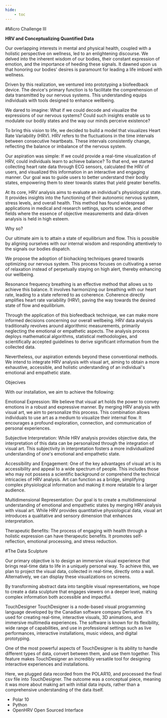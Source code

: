 ```yaml
---
hide:
    - toc
---
```




#Micro Challenge III

**HRV and Conceptualizing Quantified Data**

Our overlapping interests in mental and physical health, coupled with a holistic perspective on wellness, led to an enlightening discourse. We delved into the inherent wisdom of our bodies, their constant expression of emotion, and the importance of heeding these signals. It dawned upon us that honoring our bodies' desires is paramount for leading a life imbued with wellness.

Driven by this realization, we ventured into prototyping a biofeedback device. The device's primary function is to facilitate the comprehension of data transmitted by our nervous systems. This understanding equips individuals with tools designed to enhance wellbeing.

We dared to imagine: What if we could decode and visualize the expressions of our nervous systems? Could such insights enable us to modulate our bodily states and the way our minds perceive existence?

To bring this vision to life, we decided to build a model that visualizes Heart Rate Variability (HRV). HRV refers to the fluctuations in the time intervals between consecutive heartbeats. These intervals consistently change, reflecting the balance or imbalance of the nervous system.

Our aspiration was simple: If we could provide a real-time visualization of HRV, could individuals learn to achieve balance? To that end, we started collecting heart rate data through ECG sensors, calculated the HRV of users, and visualized this information in an interactive and engaging manner. Our goal was to guide users to better understand their bodily states, empowering them to steer towards states that yield greater benefits.

At its core, HRV analysis aims to evaluate an individual's physiological state. It provides insights into the functioning of their autonomic nervous system, stress levels, and overall health. This method has found widespread applications in medical and research settings, sports science, and other fields where the essence of objective measurements and data-driven analysis is held in high esteem.

Why so?

Our ultimate aim is to attain a state of equilibrium and flow. This is possible by aligning ourselves with our internal wisdom and responding attentively to the signals our bodies dispatch.

We propose the adoption of biohacking techniques geared towards optimizing our nervous system. This process focuses on cultivating a sense of relaxation instead of perpetually staying on high alert, thereby enhancing our wellbeing.

Resonance frequency breathing is an effective method that allows us to achieve this balance. It involves harmonizing our breathing with our heart rate, leading to a state referred to as coherence. Coherence directly amplifies heart rate variability (HRV), paving the way towards the desired state of flow and equilibrium.

Through the application of this biofeedback technique, we can make more informed decisions concerning our overall wellbeing. HRV data analysis traditionally revolves around algorithmic measurements, primarily neglecting the emotional or empathetic aspects. The analysis process deploys mathematical algorithms, statistical methodologies, and scientifically accepted guidelines to derive significant information from the collected data.

Nevertheless, our aspiration extends beyond these conventional methods. We intend to integrate HRV analysis with visual art, aiming to obtain a more exhaustive, accessible, and holistic understanding of an individual's emotional and empathetic state.

Objecives

With our installation, we aim to achieve the following:

Emotional Expression: We believe that visual art holds the power to convey emotions in a robust and expressive manner. By merging HRV analysis with visual art, we aim to personalize this process. This combination allows individuals to use art as a medium to visualize their internal flow. It encourages a profound exploration, connection, and communication of personal experiences.

Subjective Interpretation: While HRV analysis provides objective data, the interpretation of this data can be personalized through the integration of visual art. This subjectivity in interpretation fosters a more individualized understanding of one's emotional and empathetic state.

Accessibility and Engagement: One of the key advantages of visual art is its accessibility and appeal to a wide spectrum of people. This includes those who may not possess a scientific background or comprehend the technical intricacies of HRV analysis. Art can function as a bridge, simplifying complex physiological information and making it more relatable to a larger audience.

Multidimensional Representation: Our goal is to create a multidimensional understanding of emotional and empathetic states by merging HRV analysis with visual art. While HRV provides quantitative physiological data, visual art introduces a qualitative and sensory dimension that enhances interpretation.

Therapeutic Benefits: The process of engaging with health through a holistic expression can have therapeutic benefits. It promotes self-reflection, emotional processing, and stress reduction.

#The Data Sculpture

Our primary objective is to design an immersive visual experience that brings real-time data to life in a uniquely personal way. To achieve this, we plan to project the visual data, collected in real-time, directly onto a wall. Alternatively, we can display these visualizations on screens.

By transforming abstract data into tangible visual representations, we hope to create a data sculpture that engages viewers on a deeper level, making complex information both accessible and impactful.

TouchDesigner
TouchDesigner is a node-based visual programming language developed by the Canadian software company Derivative. It's used for creating real-time, interactive visuals, 3D animations, and immersive multimedia experiences. The software is known for its flexibility, wide range of capabilities, and use in professional settings such as live performances, interactive installations, music videos, and digital prototyping.

One of the most powerful aspects of TouchDesigner is its ability to handle different types of data, convert between them, and use them together. This feature makes TouchDesigner an incredibly versatile tool for designing interactive experiences and installations.


Here, we plugged data recorded from the POLAR10, and processed the final csv file into TouchDesigner. The outcome was a conceptual piece, meaning it was more about making art with initial data inputs, rather than a comprehensive understanding of the data itself.

- Polar 10
-  Python
- OpenHRV Open Sourced Interface
